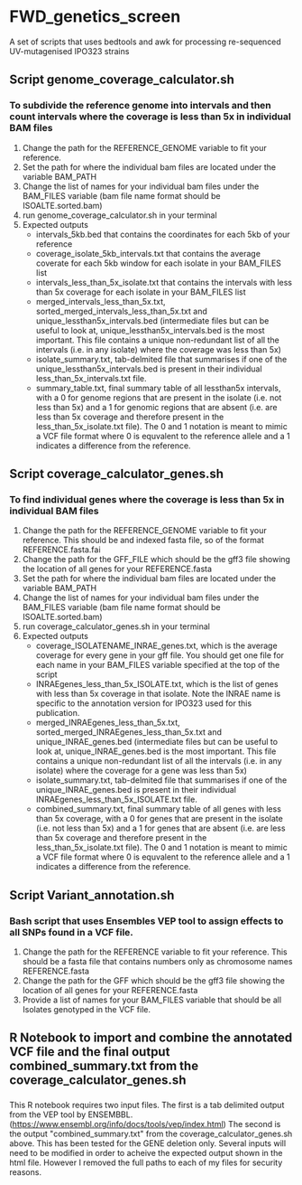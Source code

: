 # FWD_genetics_screen
A set of scripts that uses bedtools and awk for processing re-sequenced UV-mutagenised IPO323 strains

## Script genome_coverage_calculator.sh
### To subdivide the reference genome into intervals and then count intervals where the coverage is less than 5x in individual BAM files
1. Change the path for the REFERENCE_GENOME variable to fit your reference.
2. Set the path for where the individual bam files are located under the variable BAM_PATH
3. Change the list of names for your individual bam files under the BAM_FILES variable (bam file name format should be ISOALTE.sorted.bam)
4. run genome_coverage_calculator.sh in your terminal
5. Expected outputs
   * intervals_5kb.bed that contains the coordinates for each 5kb of your reference
   * coverage_isolate_5kb_intervals.txt that contains the average coverate for each 5kb window for each isolate in your BAM_FILES list
   * intervals_less_than_5x_isolate.txt that contains the intervals with less than 5x coverage for each isolate in your BAM_FILES list
   * merged_intervals_less_than_5x.txt, sorted_merged_intervals_less_than_5x.txt and unique_lessthan5x_intervals.bed (intermediate files but can be useful to look at, unique_lessthan5x_intervals.bed is the most important. This file contains a unique non-redundant list of all the intervals (i.e. in any isolate) where the coverage was less than 5x)
   * isolate_summary.txt, tab-delmited file that summarises if one of the unique_lessthan5x_intervals.bed is present in their individual less_than_5x_intervals.txt file.
   * summary_table.txt, final summary table of all lessthan5x intervals, with a 0 for genome regions that are present in the isolate (i.e. not less than 5x) and a 1 for genomic regions that are absent (i.e. are less than 5x coverage and therefore present in the less_than_5x_isolate.txt file). The 0 and 1 notation is meant to mimic a VCF file format where 0 is equvalent to the reference allele and a 1 indicates a difference from the reference.
  
## Script coverage_calculator_genes.sh
### To find individual genes where the coverage is less than 5x in individual BAM files
1. Change the path for the REFERENCE_GENOME variable to fit your reference. This should be and indexed fasta file, so of the format REFERENCE.fasta.fai
2. Change the path for the GFF_FILE which should be the gff3 file showing the location of all genes for your REFERENCE.fasta
3. Set the path for where the individual bam files are located under the variable BAM_PATH
4. Change the list of names for your individual bam files under the BAM_FILES variable (bam file name format should be ISOALTE.sorted.bam)
5. run coverage_calculator_genes.sh in your terminal
6. Expected outputs
   * coverage_ISOLATENAME_INRAE_genes.txt, which is the average coverage for every gene in your gff file. You should get one file for each name in your BAM_FILES variable specified at the top of the script
   * INRAEgenes_less_than_5x_ISOLATE.txt, which is the list of genes with less than 5x coverage in that isolate. Note the INRAE name is specific to the annotation version for IPO323 used for this publication.
   * merged_INRAEgenes_less_than_5x.txt, sorted_merged_INRAEgenes_less_than_5x.txt and unique_INRAE_genes.bed (intermediate files but can be useful to look at, unique_INRAE_genes.bed is the most important. This file contains a unique non-redundant list of all the intervals (i.e. in any isolate) where the coverage for a gene was less than 5x)
   * isolate_summary.txt, tab-delmited file that summarises if one of the unique_INRAE_genes.bed is present in their individual INRAEgenes_less_than_5x_ISOLATE.txt file.
   * combined_summary.txt, final summary table of all genes with less than 5x coverage, with a 0 for genes that are present in the isolate (i.e. not less than 5x) and a 1 for genes that are absent (i.e. are less than 5x coverage and therefore present in the less_than_5x_isolate.txt file). The 0 and 1 notation is meant to mimic a VCF file format where 0 is equvalent to the reference allele and a 1 indicates a difference from the reference.

## Script Variant_annotation.sh
### Bash script that uses Ensembles VEP tool to assign effects to all SNPs found in a VCF file.
1. Change the path for the REFERENCE variable to fit your reference. This should be a fasta file that contains numbers only as chromosome names REFERENCE.fasta
2. Change the path for the GFF which should be the gff3 file showing the location of all genes for your REFERENCE.fasta
3. Provide a list of names for your BAM_FILES variable that should be all Isolates genotyped in the VCF file. 

## R Notebook to import and combine the annotated VCF file and the final output combined_summary.txt from the coverage_calculator_genes.sh
###
This R notebook requires two input files. The first is a tab delimited output from the VEP tool by ENSEMBBL. (https://www.ensembl.org/info/docs/tools/vep/index.html)
The second is the output "combined_summary.txt" from the coverage_calculator_genes.sh above. This has been tested for the GENE deletion only. 
Several inputs will need to be modified in order to acheive the expected output shown in the html file. However I removed the full paths to each of my files for security reasons.

